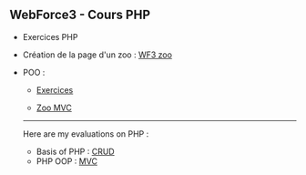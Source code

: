 ## WebForce3 - Cours PHP


- Exercices PHP
  
- Création de la page d'un zoo :
[WF3 zoo](https://github.com/mgandrille/wf3zoo)

- POO : 

  * [Exercices](POO/exercices.php)

  * [Zoo MVC](https://github.com/mgandrille/wf3zooMVC)
  
  ---
  
  Here are my evaluations on PHP :
  
  - Basis of PHP : [CRUD](https://github.com/mgandrille/wf3PHPevaluation3)
  - PHP OOP : [MVC](https://github.com/mgandrille/wf3PHPevaluation4)
